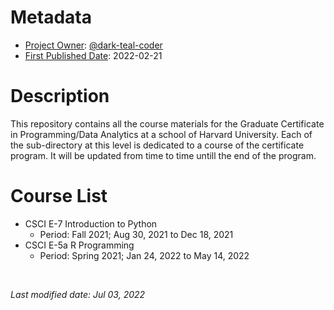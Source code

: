 <!-- This is the current repository's README file. -->

# Metadata
- <ins>Project Owner</ins>: [@dark-teal-coder](github.com/dark-teal-coder)
- <ins>First Published Date</ins>: 2022-02-21

# Description 
This repository contains all the course materials for the Graduate Certificate in Programming/Data Analytics at a school of Harvard University. Each of the sub-directory at this level is dedicated to a course of the certificate program. It will be updated from time to time untill the end of the program. 

# Course List  
- CSCI E-7 Introduction to Python 
  - Period: Fall 2021; Aug 30, 2021 to Dec 18, 2021 
- CSCI E-5a R Programming 
  - Period: Spring 2021; Jan 24, 2022 to May 14, 2022

<br />

*Last modified date: Jul 03, 2022*

